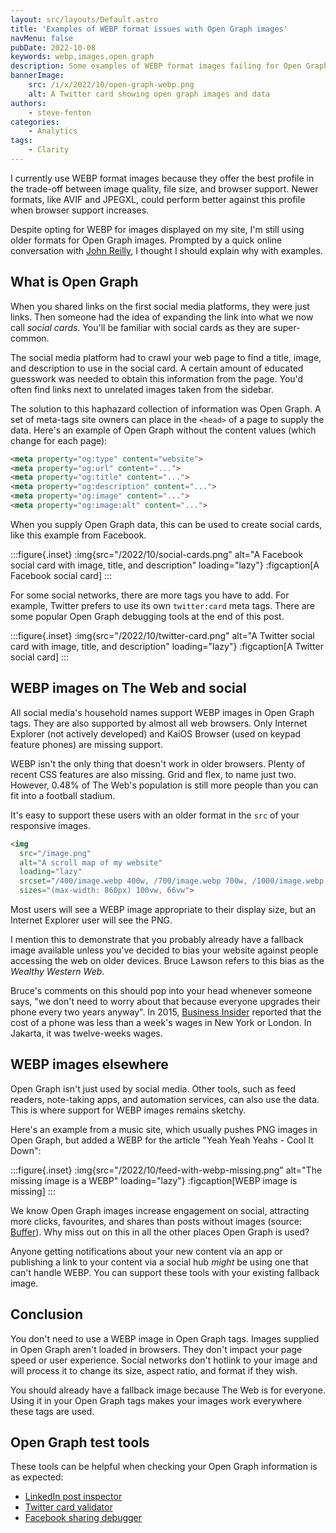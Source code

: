 ```yaml
---
layout: src/layouts/Default.astro
title: 'Examples of WEBP format issues with Open Graph images'
navMenu: false
pubDate: 2022-10-08
keywords: webp,images,open graph
description: Some examples of WEBP format images failing for Open Graph uses and what to do to fix it.
bannerImage:
    src: /i/x/2022/10/open-graph-webp.png
    alt: A Twitter card showing open graph images and data
authors:
    - steve-fenton
categories:
    - Analytics
tags:
    - Clarity
---
```


I currently use WEBP format images because they offer the best profile in the trade-off between image quality, file size, and browser support. Newer formats, like AVIF and JPEGXL, could perform better against this profile when browser support increases.

Despite opting for WEBP for images displayed on my site, I'm still using older formats for Open Graph images. Prompted by a quick online conversation with [John Reilly](https://blog.johnnyreilly.com/), I thought I should explain why with examples.

## What is Open Graph

When you shared links on the first social media platforms, they were just links. Then someone had the idea of expanding the link into what we now call *social cards*. You'll be familiar with social cards as they are super-common.

The social media platform had to crawl your web page to find a title, image, and description to use in the social card. A certain amount of educated guesswork was needed to obtain this information from the page. You'd often find links next to unrelated images taken from the sidebar.

The solution to this haphazard collection of information was Open Graph. A set of meta-tags site owners can place in the `<head>` of a page to supply the data. Here's an example of Open Graph without the content values (which change for each page):

```html
<meta property="og:type" content="website">
<meta property="og:url" content="...">
<meta property="og:title" content="...">
<meta property="og:description" content="...">
<meta property="og:image" content="...">
<meta property="og:image:alt" content="...">
```

When you supply Open Graph data, this can be used to create social cards, like this example from Facebook.

:::figure{.inset}
:img{src="/2022/10/social-cards.png" alt="A Facebook social card with image, title, and description" loading="lazy"}
:figcaption[A Facebook social card]
:::

For some social networks, there are more tags you have to add. For example, Twitter prefers to use its own `twitter:card` meta tags. There are some popular Open Graph debugging tools at the end of this post.

:::figure{.inset}
:img{src="/2022/10/twitter-card.png" alt="A Twitter social card with image, title, and description" loading="lazy"}
:figcaption[A Twitter social card]
:::

## WEBP images on The Web and social

All social media's household names support WEBP images in Open Graph tags. They are also supported by almost all web browsers. Only Internet Explorer (not actively developed) and KaiOS Browser (used on keypad feature phones) are missing support.

WEBP isn't the only thing that doesn't work in older browsers. Plenty of recent CSS features are also missing. Grid and flex, to name just two. However, 0.48% of The Web's population is still more people than you can fit into a football stadium.

It's easy to support these users with an older format in the `src` of your responsive images.

```html
<img
  src="/image.png"
  alt="A scroll map of my website"
  loading="lazy"
  srcset="/400/image.webp 400w, /700/image.webp 700w, /1000/image.webp, 1000w"
  sizes="(max-width: 860px) 100vw, 66vw">
```

Most users will see a WEBP image appropriate to their display size, but an Internet Explorer user will see the PNG.

I mention this to demonstrate that you probably already have a fallback image available unless you've decided to bias your website against people accessing the web on older devices. Bruce Lawson refers to this bias as the <em>Wealthy Western Web</em>.

Bruce's comments on this should pop into your head whenever someone says, "we don't need to worry about that because everyone upgrades their phone every two years anyway". In 2015, [Business Insider](https://www.businessinsider.com/iphone-price-vs-average-hourly-wage-worldwide-2015-9) reported that the cost of a phone was less than a week's wages in New York or London. In Jakarta, it was twelve-weeks wages.

## WEBP images elsewhere

Open Graph isn't just used by social media. Other tools, such as feed readers, note-taking apps, and automation services, can also use the data. This is where support for WEBP images remains sketchy.

Here's an example from a music site, which usually pushes PNG images in Open Graph, but added a WEBP for the article "Yeah Yeah Yeahs - Cool It Down":

:::figure{.inset}
:img{src="/2022/10/feed-with-webp-missing.png" alt="The missing image is a WEBP" loading="lazy"}
:figcaption[WEBP image is missing]
:::

We know Open Graph images increase engagement on social, attracting more clicks, favourites, and shares than posts without images (source: [Buffer](https://buffer.com/resources/the-power-of-twitters-new-expanded-images-and-how-to-make-the-most-of-it/)). Why miss out on this in all the other places Open Graph is used?

Anyone getting notifications about your new content via an app or publishing a link to your content via a social hub <em>might</em> be using one that can't handle WEBP. You can support these tools with your existing fallback image.

## Conclusion

You don't need to use a WEBP image in Open Graph tags. Images supplied in Open Graph aren't loaded in browsers. They don't impact your page speed or user experience. Social networks don't hotlink to your image and will process it to change its size, aspect ratio, and format if they wish.

You should already have a fallback image because The Web is for everyone. Using it in your Open Graph tags makes your images work everywhere these tags are used.

## Open Graph test tools

These tools can be helpful when checking your Open Graph information is as expected:

- [LinkedIn post inspector](https://www.linkedin.com/post-inspector/)
- [Twitter card validator](https://cards-dev.twitter.com/validator)
- [Facebook sharing debugger](https://developers.facebook.com/tools/debug/)